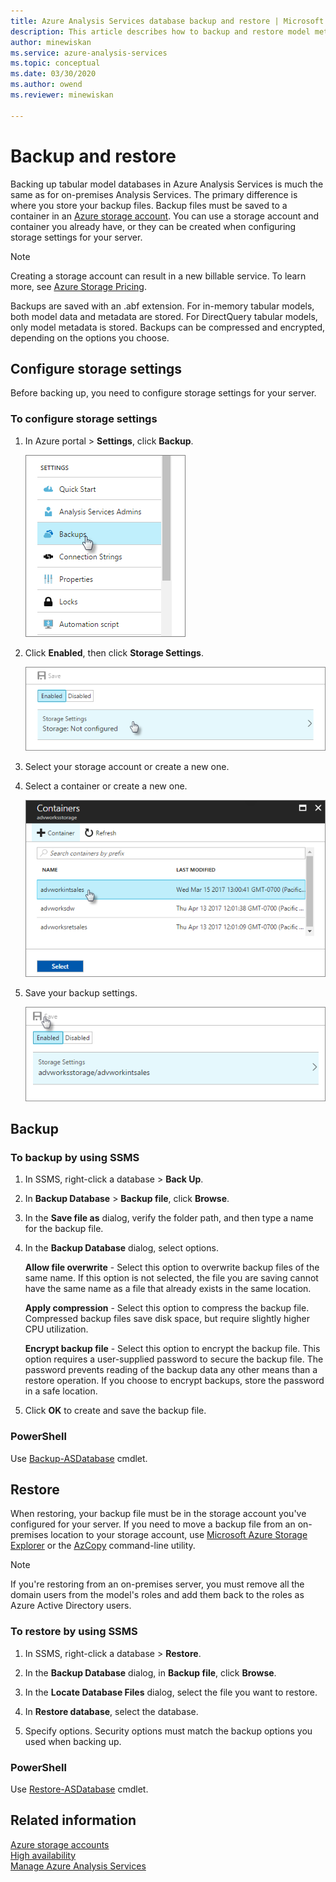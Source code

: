 ```yaml
---
title: Azure Analysis Services database backup and restore | Microsoft Docs
description: This article describes how to backup and restore model metadata and data from an Azure Analysis Services database.
author: minewiskan
ms.service: azure-analysis-services
ms.topic: conceptual
ms.date: 03/30/2020
ms.author: owend
ms.reviewer: minewiskan

---
```


# Backup and restore

Backing up tabular model databases in Azure Analysis Services is much the same as for on-premises Analysis Services. The primary difference is where you store your backup files. Backup files must be saved to a container in an [Azure storage account](../storage/common/storage-create-storage-account.md). You can use a storage account and container you already have, or they can be created when configuring storage settings for your server.

> [!NOTE]
> Creating a storage account can result in a new billable service. To learn more, see [Azure Storage Pricing](https://azure.microsoft.com/pricing/details/storage/blobs/).
> 
> 

Backups are saved with an .abf extension. For in-memory tabular models, both model data and metadata are stored. For DirectQuery tabular models, only model metadata is stored. Backups can be compressed and encrypted, depending on the options you choose.


## Configure storage settings
Before backing up, you need to configure storage settings for your server.


### To configure storage settings
1.  In Azure portal > **Settings**, click **Backup**.

    ![Backups in Settings](./media/analysis-services-backup/aas-backup-backups.png)

2.  Click **Enabled**, then click **Storage Settings**.

    ![Enable](./media/analysis-services-backup/aas-backup-enable.png)

3. Select your storage account or create a new one.

4. Select a container or create a new one.

    ![Select container](./media/analysis-services-backup/aas-backup-container.png)

5. Save your backup settings.

    ![Save backup settings](./media/analysis-services-backup/aas-backup-save.png)

## Backup

### To backup by using SSMS

1. In SSMS, right-click a database > **Back Up**.

2. In **Backup Database** > **Backup file**, click **Browse**.

3. In the **Save file as** dialog, verify the folder path, and then type a name for the backup file. 

4. In the **Backup Database** dialog, select options.

    **Allow file overwrite** - Select this option to overwrite backup files of the same name. If this option is not selected, the file you are saving cannot have the same name as a file that already exists in the same location.

    **Apply compression** - Select this option to compress the backup file. Compressed backup files save disk space, but require slightly higher CPU utilization. 

    **Encrypt backup file** - Select this option to encrypt the backup file. This option requires a user-supplied password to secure the backup file. The password prevents reading of the backup data any other means than a restore operation. If you choose to encrypt backups, store the password in a safe location.

5. Click **OK** to create and save the backup file.


### PowerShell
Use [Backup-ASDatabase](https://docs.microsoft.com/powershell/module/sqlserver/backup-asdatabase) cmdlet.

## Restore
When restoring, your backup file must be in the storage account you've configured for your server. If you need to move a backup file from an on-premises location to your storage account, use [Microsoft Azure Storage Explorer](https://docs.microsoft.com/azure/vs-azure-tools-storage-manage-with-storage-explorer) or the [AzCopy](../storage/common/storage-use-azcopy.md) command-line utility. 



> [!NOTE]
> If you're restoring from an on-premises server, you must remove all the domain users from the model's roles and add them back to the roles as Azure Active Directory users.
> 
> 

### To restore by using SSMS

1. In SSMS, right-click a database > **Restore**.

2. In the **Backup Database** dialog, in **Backup file**, click **Browse**.

3. In the **Locate Database Files** dialog, select the file you want to restore.

4. In **Restore database**, select the database.

5. Specify options. Security options must match the backup options you used when backing up.


### PowerShell

Use [Restore-ASDatabase](https://docs.microsoft.com/powershell/module/sqlserver/restore-asdatabase) cmdlet.


## Related information

[Azure storage accounts](../storage/common/storage-create-storage-account.md)  
[High availability](analysis-services-bcdr.md)     
[Manage Azure Analysis Services](analysis-services-manage.md)

